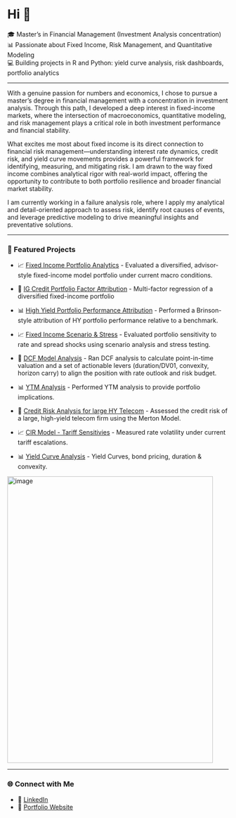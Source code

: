 # Hi 👋  

🎓 Master’s in Financial Management (Investment Analysis concentration)  
📊 Passionate about Fixed Income, Risk Management, and Quantitative Modeling  
💻 Building projects in R and Python: yield curve analysis, risk dashboards, portfolio analytics  

---

With a genuine passion for numbers and economics, I chose to pursue a master’s degree in financial management with a concentration in investment analysis. Through this path, I developed a deep interest in fixed-income markets, where the intersection of macroeconomics, quantitative modeling, and risk management plays a critical role in both investment performance and financial stability.

What excites me most about fixed income is its direct connection to financial risk management—understanding interest rate dynamics, credit risk, and yield curve movements provides a powerful framework for identifying, measuring, and mitigating risk. I am drawn to the way fixed income combines analytical rigor with real-world impact, offering the opportunity to contribute to both portfolio resilience and broader financial market stability.

I am currently working in a failure analysis role, where I apply my analytical and detail-oriented approach to assess risk, identify root causes of events, and leverage predictive modeling to drive meaningful insights and preventative solutions.

---

### 🚀 Featured Projects
- 📈 [Fixed Income Portfolio Analytics](https://github.com/katcohen/fixed-income-risk-portfolio/blob/main/docs/memo_templates/FI_model_portfolio.md) - Evaluated a diversified, advisor-style fixed-income model portfolio under current macro conditions.
- 🏦 [IG Credit Portfolio Factor Attribution](https://github.com/katcohen/fixed-income-risk-portfolio/blob/main/docs/memo_templates/factor_attrib_analysis.md) - Multi-factor regression of a diversified fixed-income portfolio 
- 📊 [High Yield Portfolio Performance Attribution](https://github.com/katcohen/fixed-income-risk-portfolio/blob/main/docs/memo_templates/performance_attrib_memo.md) - Performed a Brinson-style attribution of HY portfolio performance relative to a benchmark.
- 📈 [Fixed Income Scenario & Stress](https://github.com/katcohen/fixed-income-risk-portfolio/blob/main/docs/memo_templates/stress_analyst_memo.md) - Evaluated portfolio sensitivity to rate and spread shocks using scenario analysis and stress testing.
  

- 🏦 [DCF Model Analysis](https://github.com/katcohen/Fixed_income_Analysis/blob/main/DCF_Analysis.ipynb) - Ran DCF analysis to calculate point-in-time valuation and a set of actionable levers (duration/DV01, convexity, horizon carry) to align the position with rate outlook and risk budget.
- 📊 [YTM Analysis](https://github.com/katcohen/Fixed_income_Analysis/blob/main/YTM_analysis.ipynb) - Performed YTM analysis to provide portfolio implications.
- 🏦 [Credit Risk Analysis for large HY Telecom](https://github.com/katcohen/Fixed_income_Analysis/blob/main/MertonModel_%20Large_HY_Telecom.ipynb) - Assessed the credit risk of a large, high-yield telecom firm using the Merton Model.
- 📈 [CIR Model - Tariff Sensitivies](https://github.com/katcohen/Fixed_income_Analysis/blob/main/CIR_Tariff_Sensitive-2.ipynb) - Measured rate volatility under current tariff escalations.
- 📊 [Yield Curve Analysis](https://github.com/katcohen/Fixed_income_Analysis/blob/main/Fixed-Income_Yield%20Curves%2C%20Bond%20Pricing%2C%20Duration%20%26%20Convexity.ipynb) - Yield Curves, bond pricing, duration & convexity.
<img width="468" height="653" alt="image" src="https://github.com/user-attachments/assets/b2e78e5d-4919-432a-afce-14abd0ed8575" />
 


---

### 🌐 Connect with Me
- 💼 [LinkedIn](https://www.linkedin.com/in/katherinecohen1010/)
- 📂 [Portfolio Website](https://sites.google.com/view/Katherine-Cohen)  

